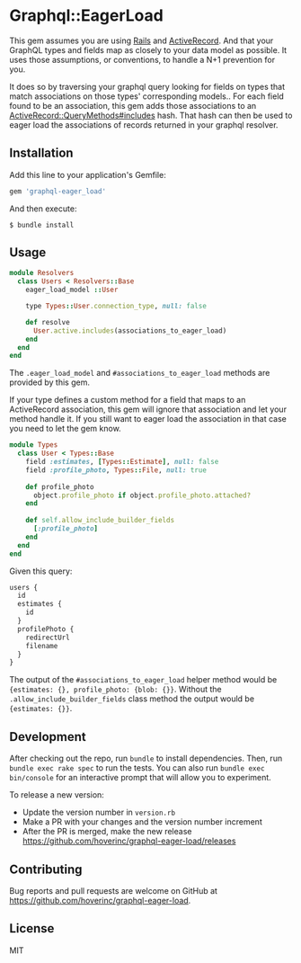 # Graphql::EagerLoad

This gem assumes you are using [Rails](http://rubyonrails.org) and [ActiveRecord](https://guides.rubyonrails.org/active_record_querying.html). And that your GraphQL types and fields map as closely to your data model as possible. It uses those assumptions, or conventions, to handle a N+1 prevention for you.

It does so by traversing your graphql query looking for fields on types that match
associations on those types' corresponding models.. For each field found to be an association, this
gem adds those associations to an [ActiveRecord::QueryMethods#includes](https://api.rubyonrails.org/classes/ActiveRecord/QueryMethods.html#method-i-includes) hash. That hash can then be used to
eager load the associations of records returned in your graphql resolver.

## Installation

Add this line to your application's Gemfile:

```ruby
gem 'graphql-eager_load'
```

And then execute:

    $ bundle install

## Usage

```ruby
module Resolvers
  class Users < Resolvers::Base
    eager_load_model ::User

    type Types::User.connection_type, null: false

    def resolve
      User.active.includes(associations_to_eager_load)
    end
  end
end
```

The `.eager_load_model` and `#associations_to_eager_load` methods are provided by this gem.


If your type defines a custom method for a field that maps to an ActiveRecord association, this gem will ignore that association and let your method handle it. If you still want to eager load the association in that case you need to let the gem know.

```ruby
module Types
  class User < Types::Base
    field :estimates, [Types::Estimate], null: false
    field :profile_photo, Types::File, null: true
    
    def profile_photo
      object.profile_photo if object.profile_photo.attached?
    end
    
    def self.allow_include_builder_fields
      [:profile_photo]
    end
  end
end
```

Given this query: 

```javascript
users {
  id
  estimates {
    id
  }
  profilePhoto {
    redirectUrl
    filename
  }
}
```

The output of the `#associations_to_eager_load` helper method would be `{estimates: {}, profile_photo: {blob: {}}`. Without the `.allow_include_builder_fields` class method the output would be `{estimates: {}}`.

## Development

After checking out the repo, run `bundle` to install dependencies. Then, run `bundle exec rake spec` to run the tests. You can also run `bundle exec bin/console` for an interactive prompt that will allow you to experiment.

To release a new version:

- Update the version number in `version.rb`
- Make a PR with your changes and the version number increment
- After the PR is merged, make the new release https://github.com/hoverinc/graphql-eager-load/releases

## Contributing

Bug reports and pull requests are welcome on GitHub at https://github.com/hoverinc/graphql-eager-load.


## License

MIT
